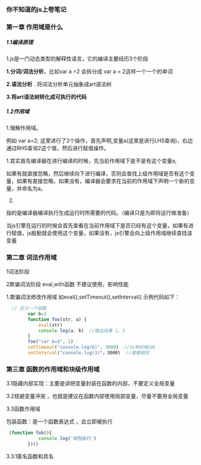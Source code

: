 ### 你不知道的js上卷笔记

### 第一章 作用域是什么

##### 1.1编译原理

1.js是一门动态类型的解释性语言，它的编译主要经历3个阶段

**1.分词/词法分析**。比如var a =2   会拆分成 var      a     =      2这样一个一个的单词

**2.语法分析** . 将词法分析单元抽象成art语法树

**3.将art语法树转化成可执行的代码**

##### 1.2作用域

1.理解作用域。

例如 var a=2; 这里进行了2个操作，首先声明,变量a(这里是进行LHS查询)，右边通过RHS查询2这个值，然后进行赋值操作。

1.其实首先编译器在进行编译的时候，先当前作用域下是不是有这个变量a,

如果有就直接忽略，然后继续向下进行编译，否则会查找上级作用域是否有这个变量，如果有直接忽略，如果没有，编译器会要求在当前的作用域下声明一个新的变量，并命名为a。

2.

指的是编译器编译执行生成运行时所需要的代码。（编译只是为即将运行做准备）

当js引擎在运行的时候会首先查看在当前作用域下是否已经有这个变量，如果有进行赋值，js殷勤就会使用这个变量，如果没有，js引擎会向上级作用域继续查找该变量

### 第二章 词法作用域

1词法阶段

2欺骗词法阶段 eval,with函数   不建议使用，影响性能

1.欺骗词法修改作用域 如eval(),setTimeout(),setInterval()   示例代码如下：

```javascript
  // 定义一个函数
        var b=2
        function foo(str, a) {
            eval(str)
            console.log(a, b)  //输出结果 1，3
        }
        foo("var b=3", 1)
        setTimeout("console.log(6)", 3000)  //3s钟后输出6
		setInterval("console.log(3)"，3000)  //道理相同
```

### 第三章 函数的作用域和块级作用域

3.1隐藏内部实现：主要是讲把变量封装在函数的内部，不要定义全局变量

3.2规避变量冲突 ，也就是建议在函数内部使用局部变量，尽量不要用全局变量

3.3函数作用域

包装函数：是一个函数表达式 ，会立即被执行

```javascript
 (function fob(){
            console.log('闭包执行')
        })()
```

3.3.1匿名函数和具名

